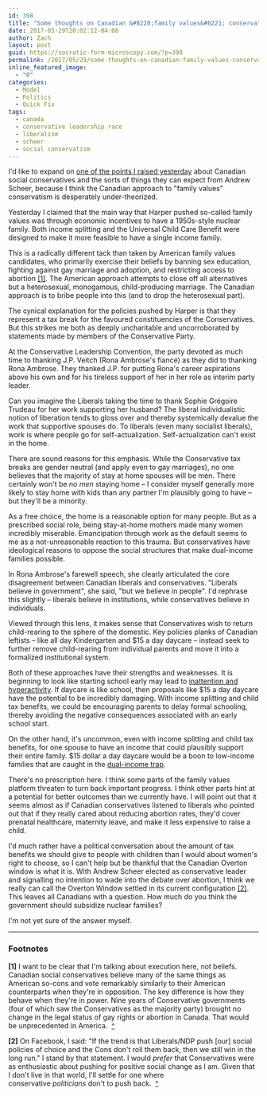 ```yaml
---
id: 398
title: "Some thoughts on Canadian &#8220;family values&#8221; conservatives"
date: 2017-05-29T20:02:12-04:00
author: Zach
layout: post
guid: https://socratic-form-microscopy.com/?p=398
permalink: /2017/05/29/some-thoughts-on-canadian-family-values-conservatives/
inline_featured_image:
  - "0"
categories:
  - Model
  - Politics
  - Quick Fix
tags:
  - canada
  - conservative leadership race
  - liberalism
  - scheer
  - social conservatism
---
```


I'd like to expand on <a href="https://socratic-form-microscopy.com/2017/05/28/five-things-i-learned-from-the-conservative-leadership-race-that-all-canadians-should-take-note-of/">one of the points I raised yesterday</a> about Canadian social conservatives and the sorts of things they can expect from Andrew Scheer, because I think the Canadian approach to "family values" conservatism is desperately under-theorized.

Yesterday I claimed that the main way that Harper pushed so-called family values was through economic incentives to have a 1950s-style nuclear family. Both income splitting and the Universal Child Care Benefit were designed to make it more feasible to have a single income family.

This is a radically different tack than taken by American family values candidates, who primarily exercise their beliefs by banning sex education, fighting against gay marriage and adoption, and restricting access to abortion <a href="#so-con-1" id="top-so-con-1">[1]</a>. The American approach attempts to close off all alternatives but a heterosexual, monogamous, child-producing marriage. The Canadian approach is to bribe people into this (and to drop the heterosexual part).

The cynical explanation for the policies pushed by Harper is that they represent a tax break for the favoured constituencies of the Conservatives. But this strikes me both as deeply uncharitable and uncorroborated by statements made by members of the Conservative Party.

At the Conservative Leadership Convention, the party devoted as much time to thanking J.P. Veitch (Rona Ambrose's fiancé) as they did to thanking Rona Ambrose. They thanked J.P. for putting Rona's career aspirations above his own and for his tireless support of her in her role as interim party leader.

Can you imagine the Liberals taking the time to thank Sophie Grégoire Trudeau for her work supporting her husband? The liberal individualistic notion of liberation tends to gloss over and thereby systemically devalue the work that supportive spouses do. To liberals (even many socialist liberals), work is where people go for self-actualization. Self-actualization can't exist in the home.

There are sound reasons for this emphasis. While the Conservative tax breaks are gender neutral (and apply even to gay marriages), no one believes that the majority of stay at home spouses will be men. There certainly won't be <em>no men </em>staying home – I consider myself generally more likely to stay home with kids than any partner I'm plausibly going to have – but they'll be a minority.

As a free choice, the home is a reasonable option for many people. But as a prescribed social role, being stay-at-home mothers made many women incredibly miserable. Emancipation through work as the default seems to me as a not-unreasonable reaction to this trauma. But conservatives have ideological reasons to oppose the social structures that make dual-income families possible.

In Rona Ambrose's farewell speech, she clearly articulated the core disagreement between Canadian liberals and conservatives. "Liberals believe in government", she said, "but we believe in people". I'd rephrase this slightly – liberals believe in institutions, while conservatives believe in individuals.

Viewed through this lens, it makes sense that Conservatives wish to return child-rearing to the sphere of the domestic. Key policies planks of Canadian leftists – like all day Kindergarten and $15 a day daycare – instead seek to further remove child-rearing from individual parents and move it into a formalized institutional system.

Both of these approaches have their strengths and weaknesses. It is beginning to look like starting school early may lead to <a href="http://www.nber.org/papers/w21610">inattention and hyperactivity</a>. If daycare is like school, then proposals like $15 a day daycare have the potential to be incredibly damaging. With income splitting and child tax benefits, we could be encouraging parents to delay formal schooling, thereby avoiding the negative consequences associated with an early school start.

On the other hand, it's uncommon, even with income splitting and child tax benefits, for one spouse to have an income that could plausibly support their entire family. $15 dollar a day daycare would be a boon to low-income families that are caught in the <a href="http://www.motherjones.com/politics/2004/11/two-income-trap">dual-income trap</a>.

There's no prescription here. I think some parts of the family values platform threaten to turn back important progress. I think other parts hint at a potential for better outcomes than we currently have. I will point out that it seems almost as if Canadian conservatives listened to liberals who pointed out that if they really cared about reducing abortion rates, they'd cover prenatal healthcare, maternity leave, and make it less expensive to raise a child.

I'd much rather have a political conversation about the amount of tax benefits we should give to people with children than I would about women's right to choose, so I can't help but be thankful that the Canadian Overton window is what it is. With Andrew Scheer elected as conservative leader and signalling no intention to wade into the debate over abortion, I think we really can call the Overton Window settled in its current configuration <a href="#so-con-2" id="top-so-con-2">[2]</a>. This leaves all Canadians with a question. How much do you think the government should subsidize nuclear families?

I'm not yet sure of the answer myself.

---

<div class="footnotes" markdown="1">
<h3>Footnotes</h3>

<strong id="so-con-1">[1]</strong> I want to be clear that I'm talking about execution here, not beliefs. Canadian social conservatives believe many of the same things as American so-cons and vote remarkably similarly to their American counterparts when they're in opposition. The key difference is how they behave when they're in power. Nine years of Conservative governments (four of which saw the Conservatives as the majority party) brought no change in the legal status of gay rights or abortion in Canada. That would be unprecedented in America.  <a href="#top-so-con-1">^</a>

<strong id="so-con-2">[2]</strong> On Facebook, I said: "<span data-ft="{&quot;tn&quot;:&quot;K&quot;}"><span class="UFICommentBody">If the trend is that Liberals/NDP push [our] social policies of choice and the Cons don't roll them back, then we still win in the long run." I stand by that statement. I would <em>prefer</em> that Conservatives were as enthusiastic about pushing for positive social change as I am. Given that I don't live in that world, I'll settle for one where conservative <em>politicians</em> don't to push back.  <a href="#top-so-con-2">^</a></span></span>

</div>
